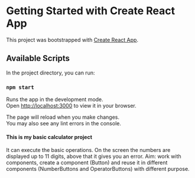 # Getting Started with Create React App

This project was bootstrapped with [Create React App](https://github.com/facebook/create-react-app).

## Available Scripts

In the project directory, you can run:

### `npm start`

Runs the app in the development mode.\
Open [http://localhost:3000](http://localhost:3000) to view it in your browser.

The page will reload when you make changes.\
You may also see any lint errors in the console.

#### This is my basic calculator project
It can execute the basic operations.
On the screen the numbers are displayed up to 11 digits, above that it gives you an error.
Aim: work with components, create a component (Button) and reuse it in different components (NumberButtons and OperatorButtons) with different purpose. 